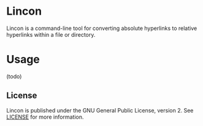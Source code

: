 # Lincon

Lincon is a command-line tool for converting absolute hyperlinks to relative hyperlinks within a file or directory.

# Usage

(todo)

## License

Lincon is published under the GNU General Public License, version 2. See [LICENSE](LICENSE) for more information.
